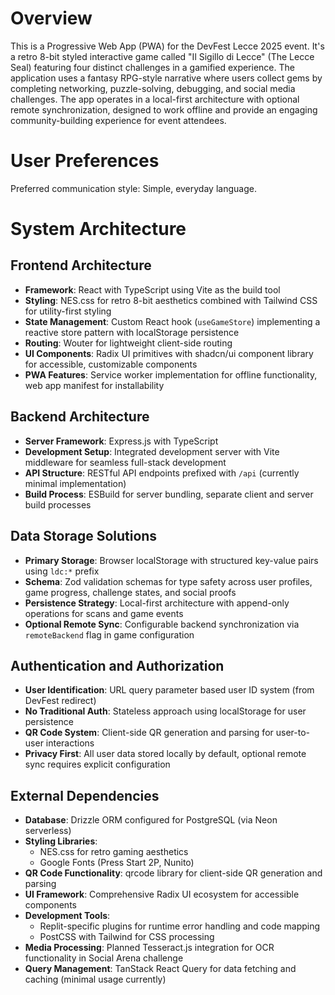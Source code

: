 # Overview

This is a Progressive Web App (PWA) for the DevFest Lecce 2025 event. It's a retro 8-bit styled interactive game called "Il Sigillo di Lecce" (The Lecce Seal) featuring four distinct challenges in a gamified experience. The application uses a fantasy RPG-style narrative where users collect gems by completing networking, puzzle-solving, debugging, and social media challenges. The app operates in a local-first architecture with optional remote synchronization, designed to work offline and provide an engaging community-building experience for event attendees.

# User Preferences

Preferred communication style: Simple, everyday language.

# System Architecture

## Frontend Architecture
- **Framework**: React with TypeScript using Vite as the build tool
- **Styling**: NES.css for retro 8-bit aesthetics combined with Tailwind CSS for utility-first styling
- **State Management**: Custom React hook (`useGameStore`) implementing a reactive store pattern with localStorage persistence
- **Routing**: Wouter for lightweight client-side routing
- **UI Components**: Radix UI primitives with shadcn/ui component library for accessible, customizable components
- **PWA Features**: Service worker implementation for offline functionality, web app manifest for installability

## Backend Architecture
- **Server Framework**: Express.js with TypeScript
- **Development Setup**: Integrated development server with Vite middleware for seamless full-stack development
- **API Structure**: RESTful API endpoints prefixed with `/api` (currently minimal implementation)
- **Build Process**: ESBuild for server bundling, separate client and server build processes

## Data Storage Solutions
- **Primary Storage**: Browser localStorage with structured key-value pairs using `ldc:*` prefix
- **Schema**: Zod validation schemas for type safety across user profiles, game progress, challenge states, and social proofs
- **Persistence Strategy**: Local-first architecture with append-only operations for scans and game events
- **Optional Remote Sync**: Configurable backend synchronization via `remoteBackend` flag in game configuration

## Authentication and Authorization
- **User Identification**: URL query parameter based user ID system (from DevFest redirect)
- **No Traditional Auth**: Stateless approach using localStorage for user persistence
- **QR Code System**: Client-side QR generation and parsing for user-to-user interactions
- **Privacy First**: All user data stored locally by default, optional remote sync requires explicit configuration

## External Dependencies

- **Database**: Drizzle ORM configured for PostgreSQL (via Neon serverless)
- **Styling Libraries**: 
  - NES.css for retro gaming aesthetics
  - Google Fonts (Press Start 2P, Nunito)
- **QR Code Functionality**: qrcode library for client-side QR generation and parsing
- **UI Framework**: Comprehensive Radix UI ecosystem for accessible components
- **Development Tools**: 
  - Replit-specific plugins for runtime error handling and code mapping
  - PostCSS with Tailwind for CSS processing
- **Media Processing**: Planned Tesseract.js integration for OCR functionality in Social Arena challenge
- **Query Management**: TanStack React Query for data fetching and caching (minimal usage currently)